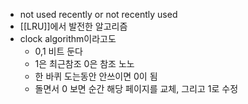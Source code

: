 - not used recently or not recently used
- [[LRU]]에서 발전한 알고리즘
- clock algorithm이라고도
	- 0,1 비트 둔다
	- 1은 최근참조 0은 참조 노노
	- 한 바퀴 도는동안 안쓰이면 0이 됨
	- 돌면서 0 보면 순간 해당 페이지를 교체, 그리고 1로 수정